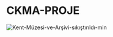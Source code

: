 # CKMA-PROJE
![Kent-Müzesi-ve-Arşivi-sıkıştırıldı-min](https://github.com/Mellasll/CKMA-PROJE/assets/118398200/b624cb5f-16b1-478b-bf0a-80ee09dd2324)

